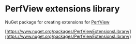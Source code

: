 PerfView extensions library
===============================================================
NuGet package for creating extensions for [PerfView](http://www.microsoft.com/en-us/download/details.aspx?id=28567)

[https://www.nuget.org/packages/PerfViewExtensionsLibrary/](https://www.nuget.org/packages/PerfViewExtensionsLibrary/)